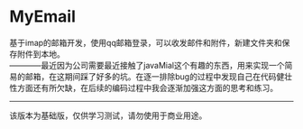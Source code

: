 # MyEmail
基于imap的邮箱开发，使用qq邮箱登录，可以收发邮件和附件，新建文件夹和保存附件到本地。
<br>————最近因为公司需要最近接触了javaMial这个有趣的东西，用来实现一个简易的邮箱，在这期间踩了好多的坑。在逐一排除bug的过程中发现自己在代码健壮性方面还有所欠缺，在后续的编码过程中我会逐渐加强这方面的思考和练习。

---------------------
该版本为基础版，仅供学习测试，请勿使用于商业用途。
